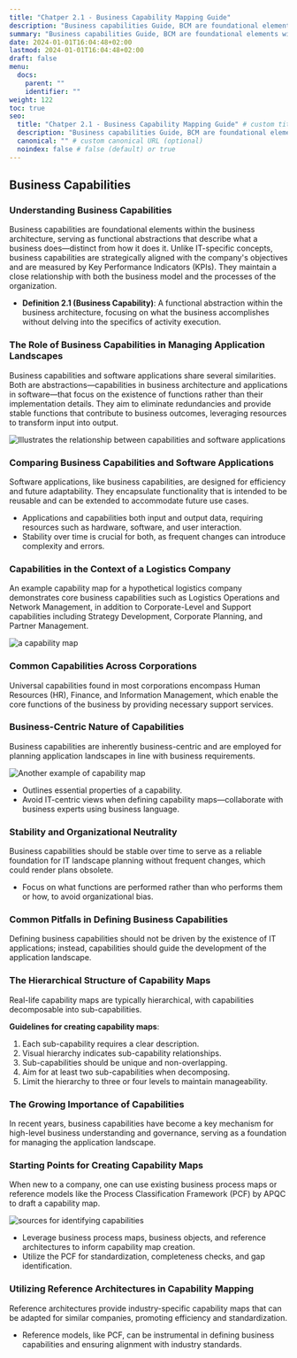 ```yaml
---
title: "Chatper 2.1 - Business Capability Mapping Guide"
description: "Business capabilities Guide, BCM are foundational elements within the business architecture."
summary: "Business capabilities Guide, BCM are foundational elements within the business architecture."
date: 2024-01-01T16:04:48+02:00
lastmod: 2024-01-01T16:04:48+02:00
draft: false
menu:
  docs:
    parent: ""
    identifier: ""
weight: 122
toc: true
seo:
  title: "Chatper 2.1 - Business Capability Mapping Guide" # custom title (optional)
  description: "Business capabilities Guide, BCM are foundational elements within the business architecture." # custom description (recommended)
  canonical: "" # custom canonical URL (optional)
  noindex: false # false (default) or true
---
```


## Business Capabilities

### Understanding Business Capabilities
Business capabilities are foundational elements within the business architecture, serving as functional abstractions that describe what a business does—distinct from how it does it. Unlike IT-specific concepts, business capabilities are strategically aligned with the company's objectives and are measured by Key Performance Indicators (KPIs). They maintain a close relationship with both the business model and the processes of the organization.

- **Definition 2.1 (Business Capability)**: A functional abstraction within the business architecture, focusing on what the business accomplishes without delving into the specifics of activity execution.

### The Role of Business Capabilities in Managing Application Landscapes
Business capabilities and software applications share several similarities. Both are abstractions—capabilities in business architecture and applications in software—that focus on the existence of functions rather than their implementation details. They aim to eliminate redundancies and provide stable functions that contribute to business outcomes, leveraging resources to transform input into output.

![Illustrates the relationship between capabilities and software applications](https://cdn.sa.net/2024/02/04/2PKneFV3cGyZHru.png)

### Comparing Business Capabilities and Software Applications
Software applications, like business capabilities, are designed for efficiency and future adaptability. They encapsulate functionality that is intended to be reusable and can be extended to accommodate future use cases.

- Applications and capabilities both input and output data, requiring resources such as hardware, software, and user interaction.
- Stability over time is crucial for both, as frequent changes can introduce complexity and errors.

### Capabilities in the Context of a Logistics Company
An example capability map for a hypothetical logistics company demonstrates core business capabilities such as Logistics Operations and Network Management, in addition to Corporate-Level and Support capabilities including Strategy Development, Corporate Planning, and Partner Management.

![ a capability map](https://cdn.sa.net/2024/02/04/qkJcLhSgFybdf9m.png)

### Common Capabilities Across Corporations
Universal capabilities found in most corporations encompass Human Resources (HR), Finance, and Information Management, which enable the core functions of the business by providing necessary support services.

### Business-Centric Nature of Capabilities
Business capabilities are inherently business-centric and are employed for planning application landscapes in line with business requirements.

![Another example of capability map](https://cdn.sa.net/2024/02/04/U3H4brCzwZ2ShOq.png)

- Outlines essential properties of a capability.
- Avoid IT-centric views when defining capability maps—collaborate with business experts using business language.

### Stability and Organizational Neutrality
Business capabilities should be stable over time to serve as a reliable foundation for IT landscape planning without frequent changes, which could render plans obsolete.

- Focus on what functions are performed rather than who performs them or how, to avoid organizational bias.

### Common Pitfalls in Defining Business Capabilities
Defining business capabilities should not be driven by the existence of IT applications; instead, capabilities should guide the development of the application landscape.

### The Hierarchical Structure of Capability Maps
Real-life capability maps are typically hierarchical, with capabilities decomposable into sub-capabilities.

**Guidelines for creating capability maps**:

  1. Each sub-capability requires a clear description.
  2. Visual hierarchy indicates sub-capability relationships.
  3. Sub-capabilities should be unique and non-overlapping.
  4. Aim for at least two sub-capabilities when decomposing.
  5. Limit the hierarchy to three or four levels to maintain manageability.

### The Growing Importance of Capabilities
In recent years, business capabilities have become a key mechanism for high-level business understanding and governance, serving as a foundation for managing the application landscape.

### Starting Points for Creating Capability Maps
When new to a company, one can use existing business process maps or reference models like the Process Classification Framework (PCF) by APQC to draft a capability map.

![sources for identifying capabilities](https://cdn.sa.net/2024/02/04/t2zFxvynkmPKUEf.png)

- Leverage business process maps, business objects, and reference architectures to inform capability map creation.
- Utilize the PCF for standardization, completeness checks, and gap identification.

### Utilizing Reference Architectures in Capability Mapping
Reference architectures provide industry-specific capability maps that can be adapted for similar companies, promoting efficiency and standardization.

- Reference models, like PCF, can be instrumental in defining business capabilities and ensuring alignment with industry standards.